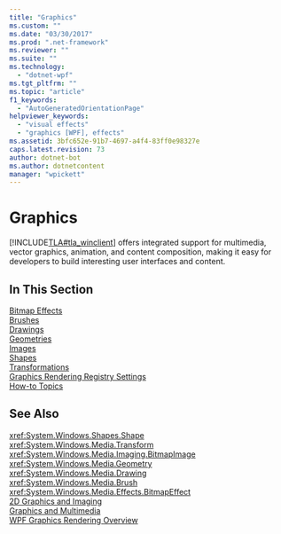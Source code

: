 ```yaml
---
title: "Graphics"
ms.custom: ""
ms.date: "03/30/2017"
ms.prod: ".net-framework"
ms.reviewer: ""
ms.suite: ""
ms.technology: 
  - "dotnet-wpf"
ms.tgt_pltfrm: ""
ms.topic: "article"
f1_keywords: 
  - "AutoGeneratedOrientationPage"
helpviewer_keywords: 
  - "visual effects"
  - "graphics [WPF], effects"
ms.assetid: 3bfc652e-91b7-4697-a4f4-83ff0e98327e
caps.latest.revision: 73
author: dotnet-bot
ms.author: dotnetcontent
manager: "wpickett"
---
```

# Graphics
[!INCLUDE[TLA#tla_winclient](../../../../includes/tlasharptla-winclient-md.md)] offers integrated support for multimedia, vector graphics, animation, and content composition, making it easy for developers to build interesting user interfaces and content.  
  
## In This Section  
 [Bitmap Effects](../../../../docs/framework/wpf/graphics-multimedia/bitmap-effects.md)  
 [Brushes](../../../../docs/framework/wpf/graphics-multimedia/brushes.md)  
 [Drawings](../../../../docs/framework/wpf/graphics-multimedia/drawings.md)  
 [Geometries](../../../../docs/framework/wpf/graphics-multimedia/geometries.md)  
 [Images](../../../../docs/framework/wpf/graphics-multimedia/images.md)  
 [Shapes](../../../../docs/framework/wpf/graphics-multimedia/shapes.md)  
 [Transformations](../../../../docs/framework/wpf/graphics-multimedia/transformations.md)  
 [Graphics Rendering Registry Settings](../../../../docs/framework/wpf/graphics-multimedia/graphics-rendering-registry-settings.md)  
 [How-to Topics](../../../../docs/framework/wpf/graphics-multimedia/graphics-how-to-topics.md)  
  
## See Also  
 <xref:System.Windows.Shapes.Shape>   
 <xref:System.Windows.Media.Transform>   
 <xref:System.Windows.Media.Imaging.BitmapImage>   
 <xref:System.Windows.Media.Geometry>   
 <xref:System.Windows.Media.Drawing>   
 <xref:System.Windows.Media.Brush>   
 <xref:System.Windows.Media.Effects.BitmapEffect>   
 [2D Graphics and Imaging](../../../../docs/framework/wpf/advanced/optimizing-performance-2d-graphics-and-imaging.md)   
 [Graphics and Multimedia](../../../../docs/framework/wpf/graphics-multimedia/index.md)   
 [WPF Graphics Rendering Overview](../../../../docs/framework/wpf/graphics-multimedia/wpf-graphics-rendering-overview.md)
